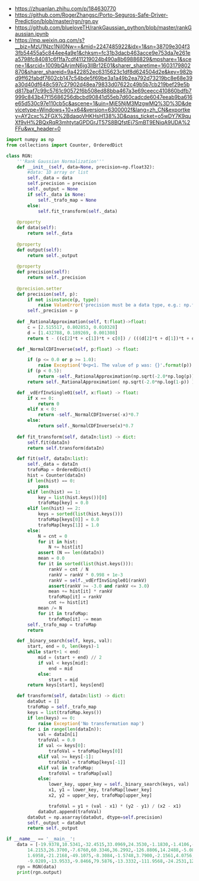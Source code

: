 - https://zhuanlan.zhihu.com/p/184630770
- https://github.com/RogerZhangsc/Porto-Seguros-Safe-Driver-Prediction/blob/master/rgn/rgn.py
- https://github.com/blueloveTH/rankGaussian_python/blob/master/rankGaussian.ipynb
- https://mp.weixin.qq.com/s?__biz=MzU1Nzc1NjI0Nw==&mid=2247485922&idx=1&sn=38709e304f33fb54455a5c844ee4a9e1&chksm=fc31b3dacb463acce9e753da7e261ea5798fc84081c6f1fa7cdf411219024b490a8b69886829&mpshare=1&scene=1&srcid=1009bQArjmN6jg3IlBr12E01&sharer_sharetime=1603179802870&sharer_shareid=9a422852ec6315623c1df8d624504d2e&key=982bd9ff62fabdf7602cb147c54bde5f69be3a1a49b2ea792d73219bc8e68e39a30d40df648c597c27902d48ea79833d07622c49b5b7cb219bef29e5bd817baf7c99c5761c90572f6b508ed88bba467a3e69ceecc410860bdfb7999c843b47f15686256dbcbd90841d55eb7d60cadcde6047eeab9ba616e65d530c97e110cb5c&ascene=1&uin=MjE5NjM3MzgwMQ%3D%3D&devicetype=Windows+10+x64&version=6300002f&lang=zh_CN&exportkey=AY2cxc%2FGX%2BdaqoVHKHsH138%3D&pass_ticket=o5wDY7K9quXf9vH%2BQxRqR3mhtytaGPDGrJT57S8BQfstEj7SmBT9ENiqA9UDA%2FFu&wx_header=0


```python
import numpy as np
from collections import Counter, OrderedDict

class RGN:
    '''Rank Gaussian Normalization'''
    def __init__(self, data=None, precision=np.float32):
        #data: 1D array or list
        self._data = data
        self.precision = precision        
        self._output = None
        if self._data is None:
            self._trafo_map = None
        else:
            self.fit_transform(self._data)
    
    @property
    def data(self):
        return self._data
    
    @property
    def output(self):
        return self._output
    
    @property
    def precision(self):
        return self._precision
    
    @precision.setter
    def precision(self, p):
        if not isinstance(p, type):
            raise ValueError('precision must be a data type, e.g.: np.float64')
        self._precision = p
    
    def _RationalApproximation(self, t:float)->float: 
        c = [2.515517, 0.802853, 0.010328]
        d = [1.432788, 0.189269, 0.001308]
        return t - ((c[2]*t + c[1])*t + c[0]) / (((d[2]*t + d[1])*t + d[0])*t + 1.0)

    def _NormalCDFInverse(self, p:float) -> float:

        if (p <= 0.0 or p >= 1.0):
            raise Exception('0<p<1. The value of p was: {}'.format(p))
        if (p < 0.5):
            return -self._RationalApproximation(np.sqrt(-2.0*np.log(p)) )
        return self._RationalApproximation( np.sqrt(-2.0*np.log(1-p)) )

    def _vdErfInvSingle01(self, x:float) -> float:
        if x == 0:
            return 0
        elif x < 0:
            return -self._NormalCDFInverse(-x)*0.7
        else:
            return self._NormalCDFInverse(x)*0.7
    
    def fit_transform(self, dataIn:list) -> dict:
        self.fit(dataIn)
        return self.transform(dataIn)

    def fit(self, dataIn:list):
        self._data = dataIn
        trafoMap = OrderedDict()
        hist = Counter(dataIn)
        if len(hist) == 0:
            pass
        elif len(hist) == 1:
            key = list(hist.keys())[0]
            trafoMap[key] = 0.0
        elif len(hist) == 2:
            keys = sorted(list(hist.keys()))
            trafoMap[keys[0]] = 0.0
            trafoMap[keys[1]] = 1.0
        else:
            N = cnt = 0
            for it in hist:
                N += hist[it]
            assert (N == len(dataIn))
            mean = 0.0
            for it in sorted(list(hist.keys())):
                rankV = cnt / N
                rankV = rankV * 0.998 + 1e-3
                rankV = self._vdErfInvSingle01(rankV)
                assert(rankV >= -3.0 and rankV <= 3.0)
                mean += hist[it] * rankV
                trafoMap[it] = rankV
                cnt += hist[it]
            mean /= N
            for it in trafoMap:
                trafoMap[it] -= mean
        self._trafo_map = trafoMap
        return 

    def _binary_search(self, keys, val):
        start, end = 0, len(keys)-1
        while start+1 < end:
            mid = (start + end) // 2
            if val < keys[mid]:
                end = mid
            else:
                start = mid
        return keys[start], keys[end]

    def transform(self, dataIn:list) -> dict:
        dataOut = []
        trafoMap = self._trafo_map
        keys = list(trafoMap.keys())
        if len(keys) == 0:
            raise Exception('No transfermation map')
        for i in range(len(dataIn)):
            val = dataIn[i]
            trafoVal = 0.0
            if val <= keys[0]:
                trafoVal = trafoMap[keys[0]]
            elif val >= keys[-1]:
                trafoVal = trafoMap[keys[-1]]
            elif val in trafoMap:
                trafoVal = trafoMap[val]
            else:
                lower_key, upper_key = self._binary_search(keys, val)
                x1, y1 = lower_key, trafoMap[lower_key]
                x2, y2 = upper_key, trafoMap[upper_key]

                trafoVal = y1 + (val - x1) * (y2 - y1) / (x2 - x1)
            dataOut.append(trafoVal)
        dataOut = np.asarray(dataOut, dtype=self.precision)
        self._output = dataOut
        return self._output  

if __name__ == '__main__':
    data = [-19.9378,10.5341,-32.4515,33.0969,24.3530,-1.1830,-1.4106,-4.9431,
        14.2153,26.3700,-7.6760,60.3346,36.2992,-126.8806,14.2488,-5.0821,
        1.6958,-21.2168,-49.1075,-8.3084,-1.5748,3.7900,-2.1561,4.0756,
        -9.0289,-13.9533,-9.8466,79.5876,-13.3332,-111.9568,-24.2531,120.1174]
    rgn = RGN(data)
    print(rgn.output)
```